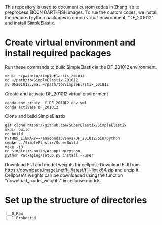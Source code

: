 This repository is used to document custom codes in Zhang lab to preprocess BICCN DART-FISH images. To run the custom codes, we install the required python packages in conda virtual environment, "DF_201012" and install SimpleElastix. 

# Create virtual environment and install required packages
Run these commands to build SimpleElastix in the DF_201012 environment.
```
mkdir ~/path/to/SimpleElastix_201012
cd ~/path/to/SimpleElastix_201012
mv DF201012.ymal ~/path/to/SimpleElastix_201012
```
Create and activate DF_201012 virtual environment
```
conda env create -f DF_201012_env.yml
conda activate DF_201012
```
Clone and build SimpleElastix
```
git clone https://github.com/SuperElastix/SimpleElastix
mkdir build
cd build
PYTHON_LIBRARY=~/anaconda3/envs/DF_201012/bin/python
cmake ../SimpleElastix/SuperBuild
make -j8
cd SimpleITK-build/Wrapping/Python
python Packaging/setup.py install --user
```
Download  FIJI and model weights for cellpose
Download FIJI from https://downloads.imagej.net/fiji/latest/fiji-linux64.zip and unzip it.
Cellpose's weights can be downloaded using the function "download_model_weights" in cellpose.models.

# Set up the structure of directories
```
|__0_Raw
|__1_Prokected
```
